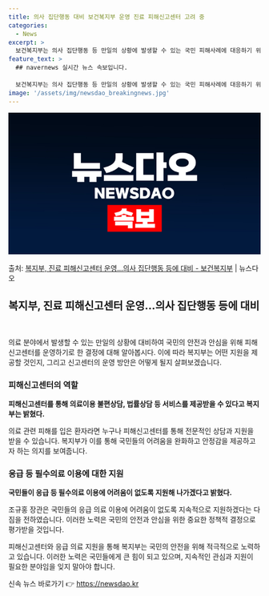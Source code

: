 ```yaml
---
title: 의사 집단행동 대비 보건복지부 운영 진료 피해신고센터 고려 중
categories:
  - News
excerpt: >
  보건복지부는 의사 집단행동 등 만일의 상황에 발생할 수 있는 국민 피해사례에 대응하기 위해 피해신고센터를 운…
feature_text: >
  ## navernews 실시간 뉴스 속보입니다.

  보건복지부는 의사 집단행동 등 만일의 상황에 발생할 수 있는 국민 피해사례에 대응하기 위해 피해신고센터를 운…
image: '/assets/img/newsdao_breakingnews.jpg'
---
```


![뉴스다오 속보](/assets/img/newsdao_breakingnews.jpg)

<p>출처: <a href="https://newsdao.kr/3139" rel="dofollow">복지부, 진료 피해신고센터 운영…의사 집단행동 등에 대비 - 보건복지부</a> | 뉴스다오</p>

<h2 data-ke-size="size26">복지부, 진료 피해신고센터 운영…의사 집단행동 등에 대비</h2>
<p data-ke-size="size16">&nbsp;</p>
의료 분야에서 발생할 수 있는 만일의 상황에 대비하여 국민의 안전과 안심을 위해 피해신고센터를 운영하기로 한 결정에 대해 알아봅시다. 이에 따라 복지부는 어떤 지원을 제공할 것인지, 그리고 신고센터의 운영 방안은 어떻게 될지 살펴보겠습니다.

<h3><b>피해신고센터의 역할</b></h3>
<p data-ke-size="size16"><b>피해신고센터를 통해 의료이용 불편상담, 법률상담 등 서비스를 제공받을 수 있다고 복지부는 밝혔다.</b></p>
의료 관련 피해를 입은 환자라면 누구나 피해신고센터를 통해 전문적인 상담과 지원을 받을 수 있습니다. 복지부가 이를 통해 국민들의 어려움을 완화하고 안정감을 제공하고자 하는 의지를 보여줍니다.

<h3><b>응급 등 필수의료 이용에 대한 지원</b></h3>
<p data-ke-size="size16"><b>국민들이 응급 등 필수의료 이용에 어려움이 없도록 지원해 나가겠다고 밝혔다.</b></p>
조규홍 장관은 국민들의 응급 의료 이용에 어려움이 없도록 지속적으로 지원하겠다는 다짐을 전하였습니다. 이러한 노력은 국민의 안전과 안심을 위한 중요한 정책적 결정으로 평가받을 것입니다.

피해신고센터와 응급 의료 지원을 통해 복지부는 국민의 안전을 위해 적극적으로 노력하고 있습니다. 이러한 노력은 국민들에게 큰 힘이 되고 있으며, 지속적인 관심과 지원이 필요한 분야임을 잊지 말아야 합니다. 

신속 뉴스 바로가기 👉 <a href="https://newsdao.kr" rel="dofollow">https://newsdao.kr</a>


